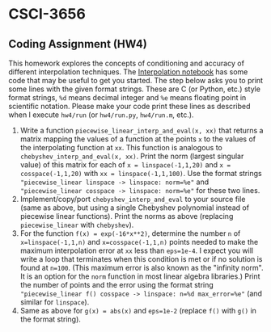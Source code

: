 # CSCI-3656

## Coding Assignment (HW4)

This homework explores the concepts of conditioning and accuracy of different interpolation techniques.  The [Interpolation notebook](https://nbviewer.jupyter.org/github/jedbrown/numerical-computation/blob/master/Interpolation.ipynb) has some code that may be useful to get you started.  The step below asks you to print some lines with the given format strings.  These are C (or Python, etc.) style format strings, `%d` means decimal integer and `%e` means floating point in scientific notation.  Please make your code print these lines as described when I execute `hw4/run` (or `hw4/run.py`, `hw4/run.m`, etc.).

1. Write a function `piecewise_linear_interp_and_eval(x, xx)` that returns a matrix mapping the values of a function at the points `x` to the values of the interpolating function at `xx`.  This function is analogous to `chebyshev_interp_and_eval(x, xx)`.  Print the norm (largest singular value) of this matrix for each of `x = linspace(-1,1,20)` and `x = cosspace(-1,1,20)` with `xx = linspace(-1,1,100)`.  Use the format strings `"piecewise_linear linspace -> linspace: norm=%e"` and `"piecewise_linear cosspace -> linspace: norm=%e"` for these two lines.
2. Implement/copy/port `chebyshev_interp_and_eval` to your source file (same as above, but using a single Chebyshev polynomial instead of piecewise linear functions).  Print the norms as above (replacing `piecewise_linear` with `chebyshev`).
3. For the function `f(x) = exp(-16*x**2)`, determine the number `n` of `x=linspace(-1,1,n)` and `x=cosspace(-1,1,n)` points needed to make the maximum interpolation error at `xx` less than `eps=1e-4`.  I expect you will write a loop that terminates when this condition is met or if no solution is found at `n=100`.
(This maximum error is also known as the "infinity norm". It is an option for the `norm` function in most linear algebra libraries.)  Print the number of points and the error using the format string `"piecewise_linear f() cosspace -> linspace: n=%d max_error=%e"` (and similar for `linspace`).
4. Same as above for `g(x) = abs(x)` and `eps=1e-2` (replace `f()` with `g()` in the format string).
